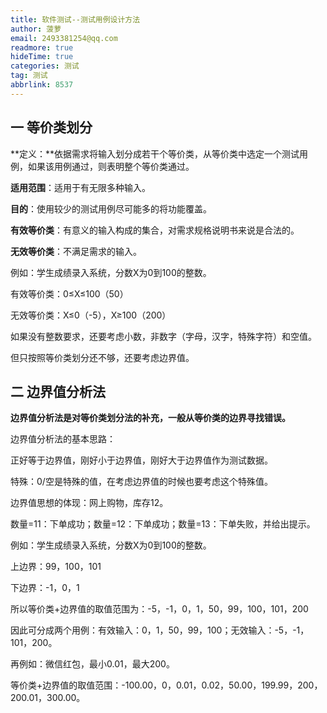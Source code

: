 ```yaml
---
title: 软件测试--测试用例设计方法
author: 菠萝
email: 2493381254@qq.com
readmore: true
hideTime: true
categories: 测试
tag: 测试
abbrlink: 8537
---
```

## 一 等价类划分

**定义：**依据需求将输入划分成若干个等价类，从等价类中选定一个测试用例，如果该用例通过，则表明整个等价类通过。

**适用范围**：适用于有无限多种输入。

**目的**：使用较少的测试用例尽可能多的将功能覆盖。

**有效等价类**：有意义的输入构成的集合，对需求规格说明书来说是合法的。

**无效等价类**：不满足需求的输入。

<!-- more -->

例如：学生成绩录入系统，分数X为0到100的整数。

有效等价类：0≤X≤100（50）

无效等价类：X≤0（-5），X≥100（200）

如果没有整数要求，还要考虑小数，非数字（字母，汉字，特殊字符）和空值。

但只按照等价类划分还不够，还要考虑边界值。

## 二 边界值分析法

**边界值分析法是对等价类划分法的补充，一般从等价类的边界寻找错误。**

边界值分析法的基本思路：

正好等于边界值，刚好小于边界值，刚好大于边界值作为测试数据。

特殊：0/空是特殊的值，在考虑边界值的时候也要考虑这个特殊值。

边界值思想的体现：网上购物，库存12。

数量=11：下单成功；数量=12：下单成功；数量=13：下单失败，并给出提示。

例如：学生成绩录入系统，分数X为0到100的整数。

上边界：99，100，101

下边界：-1，0，1

所以等价类+边界值的取值范围为：-5，-1，0，1，50，99，100，101，200

因此可分成两个用例：有效输入：0，1，50，99，100；无效输入：-5，-1，101，200。

再例如：微信红包，最小0.01，最大200。

等价类+边界值的取值范围：-100.00，0，0.01，0.02，50.00，199.99，200，200.01，300.00。
